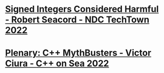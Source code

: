 # [Signed Integers Considered Harmful - Robert Seacord - NDC TechTown 2022](https://www.youtube.com/watch?v=Fa8qcOd18Hc&list=LL6MKUgGZ9Q8c2Ff7GnoRoqA)

# [Plenary: C++ MythBusters - Victor Ciura - C++ on Sea 2022](https://www.youtube.com/watch?v=ZGgrUhVNsSI&list=LL6MKUgGZ9Q8c2Ff7GnoRoqA)



